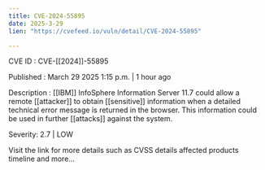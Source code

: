 ```yaml
---
title: CVE-2024-55895
date: 2025-3-29
lien: "https://cvefeed.io/vuln/detail/CVE-2024-55895"

---
```


CVE ID : CVE-[[2024]]-55895

Published :  March 29
2025
1:15 p.m. | 1 hour ago

Description : [[IBM]] InfoSphere Information Server 11.7 could allow a remote [[attacker]] to obtain [[sensitive]] information when a detailed technical error message is returned in the browser.  This information could be used in further [[attacks]] against the system.

Severity: 2.7 | LOW

Visit the link for more details
such as CVSS details
affected products
timeline
and more...
